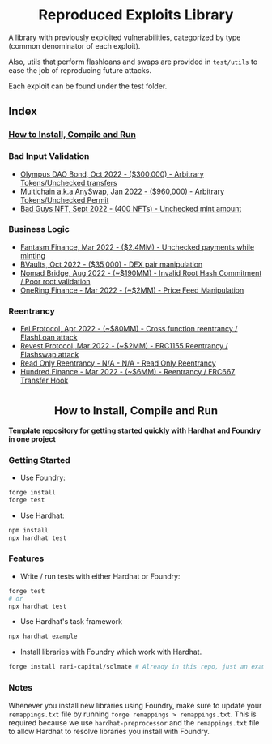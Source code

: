 # <h1 align="center"> Reproduced Exploits Library </h1>
A library with previously exploited vulnerabilities, categorized by type (common denominator of each exploit). 

Also, utils that perform flashloans and swaps are provided in `test/utils` to ease the job of reproducing future attacks.
 
Each exploit can be found under the test folder.

## Index
### [How to Install, Compile and Run](https://github.com/coinspect/prev-exploit-library#-hardhat-x-foundry-template-)

### Bad Input Validation
- [Olympus DAO Bond, Oct 2022 - ($300,000) - Arbitrary Tokens/Unchecked transfers](/test/Bad_Data_Validation/Bond_OlympusDAO.attack.sol)
- [Multichain a.k.a AnySwap, Jan 2022 - ($960,000) - Arbitrary Tokens/Unchecked Permit](/test/Bad_Data_Validation/Multichain_Permit.attack.sol)
- [Bad Guys NFT, Sept 2022 - (400 NFTs) - Unchecked mint amount](/test/Bad_Data_Validation/Bad_Guys_NFT.attack.sol)


### Business Logic
- [Fantasm Finance, Mar 2022 - ($2.4MM) - Unchecked payments while minting](/test/Business_Logic/Fantasm_Finance.attack.sol)
- [BVaults, Oct 2022 - ($35,000) - DEX pair manipulation](/test/Business_Logic/Bvaults.attack.sol)
- [Nomad Bridge, Aug 2022 - (~$190MM) - Invalid Root Hash Commitment / Poor root validation](/test/Business_Logic/NomadBridge.attack.sol)
- [OneRing Finance - Mar 2022 - (~$2MM) - Price Feed Manipulation](/test/Reentrancy/OneRingFinance.attack.sol)

### Reentrancy
- [Fei Protocol, Apr 2022 - (~$80MM) - Cross function reentrancy / FlashLoan attack](/test/Reentrancy/FeiProtocol.attack.sol)
- [Revest Protocol, Mar 2022 - (~$2MM) - ERC1155 Reentrancy / Flashswap attack](/test/Reentrancy/RevestFinance.attack.sol)
- [Read Only Reentrancy - N/A - N/A - Read Only Reentrancy](/test/Reentrancy/ReadOnlyReentrancy.attack.sol)
- [Hundred Finance - Mar 2022 - (~$6MM) - Reentrancy / ERC667 Transfer Hook](/test/Reentrancy/HundredFinance.attack.sol)


# <h2 align="center"> How to Install, Compile and Run </h2>

**Template repository for getting started quickly with Hardhat and Foundry in one project**

### Getting Started

 * Use Foundry: 
```bash
forge install
forge test
```

 * Use Hardhat:
```bash
npm install
npx hardhat test
```

### Features

 * Write / run tests with either Hardhat or Foundry:
```bash
forge test
# or
npx hardhat test
```

 * Use Hardhat's task framework
```bash
npx hardhat example
```

 * Install libraries with Foundry which work with Hardhat.
```bash
forge install rari-capital/solmate # Already in this repo, just an example
```

### Notes

Whenever you install new libraries using Foundry, make sure to update your `remappings.txt` file by running `forge remappings > remappings.txt`. This is required because we use `hardhat-preprocessor` and the `remappings.txt` file to allow Hardhat to resolve libraries you install with Foundry.
